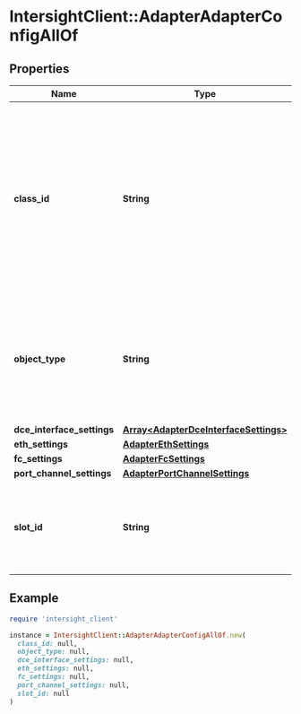 # IntersightClient::AdapterAdapterConfigAllOf

## Properties

| Name | Type | Description | Notes |
| ---- | ---- | ----------- | ----- |
| **class_id** | **String** | The fully-qualified name of the instantiated, concrete type. This property is used as a discriminator to identify the type of the payload when marshaling and unmarshaling data. | [default to &#39;adapter.AdapterConfig&#39;] |
| **object_type** | **String** | The fully-qualified name of the instantiated, concrete type. The value should be the same as the &#39;ClassId&#39; property. | [default to &#39;adapter.AdapterConfig&#39;] |
| **dce_interface_settings** | [**Array&lt;AdapterDceInterfaceSettings&gt;**](AdapterDceInterfaceSettings.md) |  | [optional] |
| **eth_settings** | [**AdapterEthSettings**](AdapterEthSettings.md) |  | [optional] |
| **fc_settings** | [**AdapterFcSettings**](AdapterFcSettings.md) |  | [optional] |
| **port_channel_settings** | [**AdapterPortChannelSettings**](AdapterPortChannelSettings.md) |  | [optional] |
| **slot_id** | **String** | PCIe slot where the VIC adapter is installed. Supported values are (1-15) and MLOM. | [optional] |

## Example

```ruby
require 'intersight_client'

instance = IntersightClient::AdapterAdapterConfigAllOf.new(
  class_id: null,
  object_type: null,
  dce_interface_settings: null,
  eth_settings: null,
  fc_settings: null,
  port_channel_settings: null,
  slot_id: null
)
```

